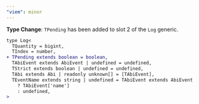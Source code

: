 ```yaml
---
"viem": minor
---
```


**Type Change**: `TPending` has been added to slot 2 of the `Log` generic.

```diff
type Log<
  TQuantity = bigint,
  TIndex = number,
+ TPending extends boolean = boolean,
  TAbiEvent extends AbiEvent | undefined = undefined,
  TStrict extends boolean | undefined = undefined,
  TAbi extends Abi | readonly unknown[] = [TAbiEvent],
  TEventName extends string | undefined = TAbiEvent extends AbiEvent
    ? TAbiEvent['name']
    : undefined,
>
```
